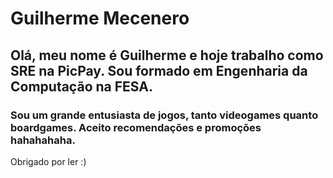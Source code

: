 # Guilherme Mecenero

## Olá, meu nome é Guilherme e hoje trabalho como SRE na PicPay. Sou formado em Engenharia da Computação na FESA.

### Sou um grande entusiasta de jogos, tanto videogames quanto boardgames. Aceito recomendações e promoções hahahahaha.

Obrigado por ler :)